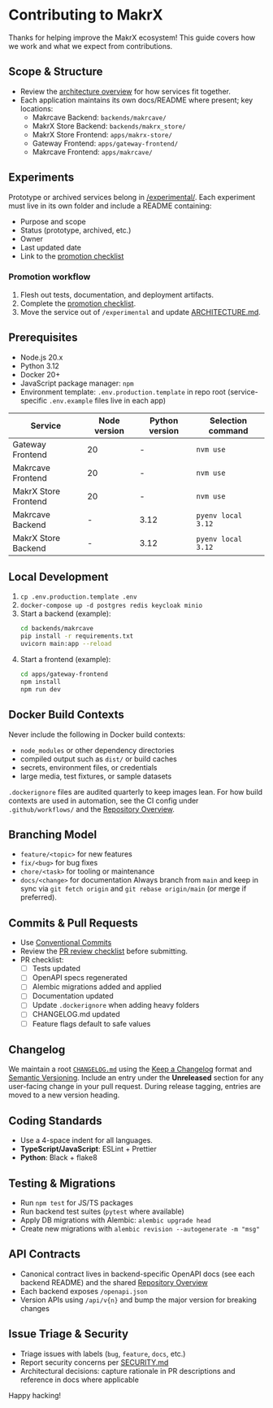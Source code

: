 # Contributing to MakrX

Thanks for helping improve the MakrX ecosystem! This guide covers how we work and what we expect from contributions.

## Scope & Structure

- Review the [architecture overview](ARCHITECTURE.md) for how services fit together.
- Each application maintains its own docs/README where present; key locations:
  - Makrcave Backend: `backends/makrcave/`
  - MakrX Store Backend: `backends/makrx_store/`
  - MakrX Store Frontend: `apps/makrx-store/`
  - Gateway Frontend: `apps/gateway-frontend/`
  - Makrcave Frontend: `apps/makrcave/`

## Experiments

Prototype or archived services belong in [/experimental/](experimental/). Each experiment must live in its own folder and include a README containing:

- Purpose and scope
- Status (prototype, archived, etc.)
- Owner
- Last updated date
- Link to the [promotion checklist](experimental/PROMOTION_CHECKLIST.md)

### Promotion workflow

1. Flesh out tests, documentation, and deployment artifacts.
2. Complete the [promotion checklist](experimental/PROMOTION_CHECKLIST.md).
3. Move the service out of `/experimental` and update [ARCHITECTURE.md](ARCHITECTURE.md).

## Prerequisites

- Node.js 20.x
- Python 3.12
- Docker 20+
- JavaScript package manager: `npm`
- Environment template: `.env.production.template` in repo root (service-specific `.env.example` files live in each app)

| Service              | Node version | Python version | Selection command  |
| -------------------- | ------------ | -------------- | ------------------ |
| Gateway Frontend     | 20           | -              | `nvm use`          |
| Makrcave Frontend    | 20           | -              | `nvm use`          |
| MakrX Store Frontend | 20           | -              | `nvm use`          |
| Makrcave Backend     | -            | 3.12           | `pyenv local 3.12` |
| MakrX Store Backend  | -            | 3.12           | `pyenv local 3.12` |

## Local Development

1. `cp .env.production.template .env`
2. `docker-compose up -d postgres redis keycloak minio`
3. Start a backend (example):
   ```bash
   cd backends/makrcave
   pip install -r requirements.txt
   uvicorn main:app --reload
   ```
4. Start a frontend (example):
   ```bash
   cd apps/gateway-frontend
   npm install
   npm run dev
   ```

## Docker Build Contexts

Never include the following in Docker build contexts:

- `node_modules` or other dependency directories
- compiled output such as `dist/` or build caches
- secrets, environment files, or credentials
- large media, test fixtures, or sample datasets

`.dockerignore` files are audited quarterly to keep images lean. For how build contexts are used in automation, see the CI config under `.github/workflows/` and the [Repository Overview](../REPOSITORY_OVERVIEW.md).

## Branching Model

- `feature/<topic>` for new features
- `fix/<bug>` for bug fixes
- `chore/<task>` for tooling or maintenance
- `docs/<change>` for documentation
  Always branch from `main` and keep in sync via `git fetch origin` and `git rebase origin/main` (or merge if preferred).

## Commits & Pull Requests

- Use [Conventional Commits](https://www.conventionalcommits.org/)
- Review the [PR review checklist](docs/PR_REVIEW_CHECKLIST.md) before submitting.
- PR checklist:
  - [ ] Tests updated
  - [ ] OpenAPI specs regenerated
  - [ ] Alembic migrations added and applied
  - [ ] Documentation updated
  - [ ] Update `.dockerignore` when adding heavy folders
  - [ ] CHANGELOG.md updated
  - [ ] Feature flags default to safe values

## Changelog

We maintain a root [`CHANGELOG.md`](CHANGELOG.md) using the [Keep a Changelog](https://keepachangelog.com/en/1.0.0/) format and [Semantic Versioning](https://semver.org/).
Include an entry under the **Unreleased** section for any user-facing change in your pull request. During release tagging, entries are moved to a new version heading.

## Coding Standards

- Use a 4-space indent for all languages.
- **TypeScript/JavaScript**: ESLint + Prettier
- **Python**: Black + flake8

## Testing & Migrations

- Run `npm test` for JS/TS packages
- Run backend test suites (`pytest` where available)
- Apply DB migrations with Alembic: `alembic upgrade head`
- Create new migrations with `alembic revision --autogenerate -m "msg"`

## API Contracts

- Canonical contract lives in backend-specific OpenAPI docs (see each backend README) and the shared [Repository Overview](../REPOSITORY_OVERVIEW.md)
- Each backend exposes `/openapi.json`
- Version APIs using `/api/v{n}` and bump the major version for breaking changes

## Issue Triage & Security

- Triage issues with labels (`bug`, `feature`, `docs`, etc.)
- Report security concerns per [SECURITY.md](../../SECURITY.md)
- Architectural decisions: capture rationale in PR descriptions and reference in docs where applicable

Happy hacking!
